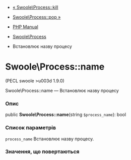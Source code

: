 - [« Swoole\Process::kill](swoole-process.kill.md)
- [Swoole\Process::pop »](swoole-process.pop.md)

- [PHP Manual](index.md)
- [Swoole\Process](class.swoole-process.md)
- Встановлює назву процесу

# Swoole\Process::name

(PECL swoole \>u003d 1.9.0)

Swoole\Process::name — Встановлює назву процесу

### Опис

public **Swoole\Process::name**(string `$process_name`): bool

### Список параметрів

`process_name`
Встановлює назву процесу.

### Значення, що повертаються
